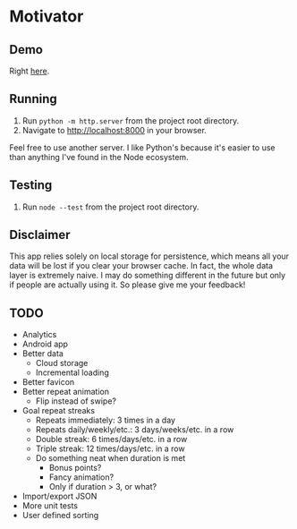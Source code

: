 # Motivator

## Demo

Right [here](https://dkennedy.io/motivator).

## Running

1. Run `python -m http.server` from the project root directory.
2. Navigate to [http://localhost:8000](http://localhost:8000) in your browser.

Feel free to use another server. I like Python's because it's easier to use than
anything I've found in the Node ecosystem.

## Testing

1. Run `node --test` from the project root directory.

## Disclaimer

This app relies solely on local storage for persistence, which means all your
data will be lost if you clear your browser cache. In fact, the whole data
layer is extremely naive. I may do something different in the future but only
if people are actually using it. So please give me your feedback!

## TODO

* Analytics
* Android app
* Better data
    * Cloud storage
    * Incremental loading
* Better favicon
* Better repeat animation
    * Flip instead of swipe?
* Goal repeat streaks
    * Repeats immediately: 3 times in a day
    * Repeats daily/weekly/etc.: 3 days/weeks/etc. in a row
    * Double streak: 6 times/days/etc. in a row
    * Triple streak: 12 times/days/etc. in a row
    * Do something neat when duration is met
        * Bonus points?
        * Fancy animation?
        * Only if duration > 3, or what?
* Import/export JSON
* More unit tests
* User defined sorting
